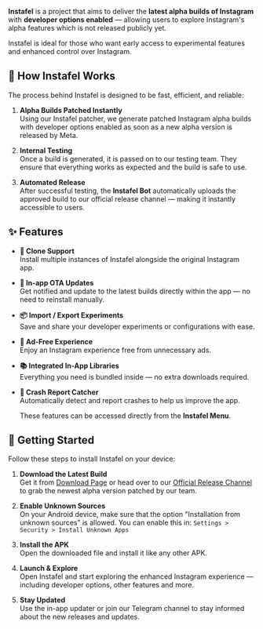 **Instafel** is a project that aims to deliver the **latest alpha builds of Instagram** with **developer options enabled** — allowing users to explore Instagram's alpha features which is not released publicly yet.

Instafel is ideal for those who want early access to experimental features and enhanced control over Instagram.

## 🚀 How Instafel Works

The process behind Instafel is designed to be fast, efficient, and reliable:

1. **Alpha Builds Patched Instantly**  
   Using our Instafel patcher, we generate patched Instagram alpha builds with developer options enabled as soon as a new alpha version is released by Meta.

2. **Internal Testing**  
   Once a build is generated, it is passed on to our testing team. They ensure that everything works as expected and the build is safe to use.

3. **Automated Release**  
   After successful testing, the **Instafel Bot** automatically uploads the approved build to our official release channel — making it instantly accessible to users.

## ✨ Features

- **📱 Clone Support**  
  Install multiple instances of Instafel alongside the original Instagram app.

- **🔄 In-app OTA Updates**  
  Get notified and update to the latest builds directly within the app — no need to reinstall manually.

- **📦 Import / Export Experiments**  
  Save and share your developer experiments or configurations with ease.

- **🚫 Ad-Free Experience**  
  Enjoy an Instagram experience free from unnecessary ads.

- **📚 Integrated In-App Libraries**  
  Everything you need is bundled inside — no extra downloads required.

- **🐞 Crash Report Catcher**  
  Automatically detect and report crashes to help us improve the app.

  These features can be accessed directly from the **Instafel Menu**.

## 🧰 Getting Started

Follow these steps to install Instafel on your device:

1. **Download the Latest Build**  
   Get it from [Download Page](https://instafel.app/download?version=latest) or head over to our [Official Release Channel](https://t.me/instafel) to grab the newest alpha version patched by our team.

2. **Enable Unknown Sources**  
   On your Android device, make sure that the option "Installation from unknown sources" is allowed. You can enable this in:
   `Settings > Security > Install Unknown Apps`

3. **Install the APK**  
   Open the downloaded file and install it like any other APK.

4. **Launch & Explore**  
   Open Instafel and start exploring the enhanced Instagram experience — including developer options, other features and more.

5. **Stay Updated**  
   Use the in-app updater or join our Telegram channel to stay informed about the new releases and updates.
